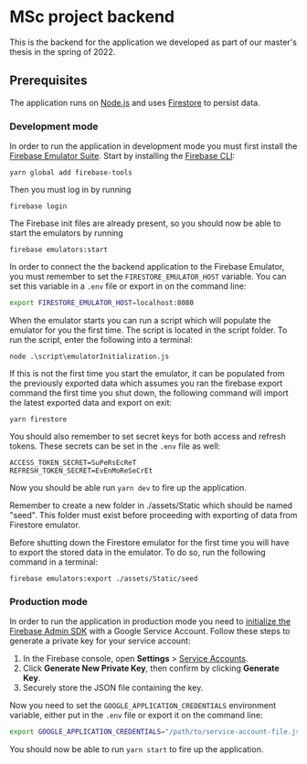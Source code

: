 # MSc project backend

This is the backend for the application we developed as part of our master's
thesis in the spring of 2022.

## Prerequisites

The application runs on [Node.js][] and uses [Firestore][] to persist data.

[Node.js]: https://nodejs.org/
[Firestore]: https://cloud.google.com/firestore

### Development mode

In order to run the application in development mode you must first install the
[Firebase Emulator Suite][]. Start by installing the [Firebase CLI][]:

[Firebase Emulator Suite]: https://firebase.google.com/docs/emulator-suite/install_and_configure
[Firebase CLI]: https://firebase.google.com/docs/cli

    yarn global add firebase-tools

Then you must log in by running

    firebase login

The Firebase init files are already present, so you should now be able to start
the emulators by running

    firebase emulators:start

In order to connect the the backend application to the Firebase Emulator, you
must remember to set the `FIRESTORE_EMULATOR_HOST` variable. You can set this
variable in a `.env` file or export in on the command line:

```bash
export FIRESTORE_EMULATOR_HOST=localhost:8080
```

When the emulator starts you can run a script which will populate the emulator for you the
first time. The script is located in the script folder. To run the script, enter the following 
into a terminal:

```
node .\script\emulatorInitialization.js
```

If this is not the first time you start the emulator, it can be populated from the previously exported data
which assumes you ran the firebase export command the first time you shut down, 
the following command will import the latest exported data and export on exit:

```
yarn firestore
```

You should also remember to set secret keys for both access and refresh tokens.
These secrets can be set in the `.env` file as well:

```env
ACCESS_TOKEN_SECRET=SuPeRsEcReT
REFRESH_TOKEN_SECRET=EvEnMoReSeCrEt
```

Now you should be able run `yarn dev` to fire up the application.

Remember to create a new folder in ./assets/Static which should be named "seed". 
This folder must exist before proceeding with exporting of data from Firestore emulator. 

Before shutting down the Firestore emulator for the first time you will have to export the stored data
in the emulator. To do so, run the following command in a terminal:

```
firebase emulators:export ./assets/Static/seed
```

### Production mode

In order to run the application in production mode you need to
[initialize the Firebase Admin SDK][] with a Google Service Account.
Follow these steps to generate a private key for your service account:

1. In the Firebase console, open **Settings** > [Service Accounts][].
2. Click **Generate New Private Key**, then confirm by clicking **Generate Key**.
3. Securely store the JSON file containing the key.

Now you need to set the `GOOGLE_APPLICATION_CREDENTIALS` environment variable,
either put in the `.env` file or export it on the command line:

```bash
export GOOGLE_APPLICATION_CREDENTIALS="/path/to/service-account-file.json"
```

You should now be able to run `yarn start` to fire up the application.

[initialize the Firebase Admin SDK]: https://firebase.google.com/docs/admin/setup#initialize-sdk
[Service Accounts]: https://console.firebase.google.com/project/_/settings/serviceaccounts/adminsdk
